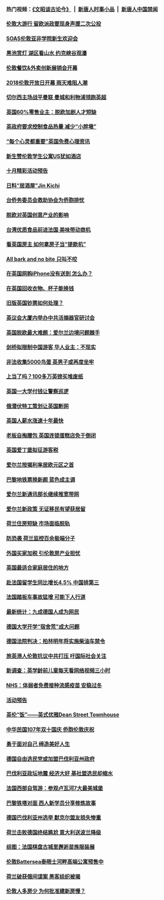 #### 热门视频：[《文昭谈古论今》](https://github.com/gfw-breaker/wenzhao/blob/master/README.md?t=10230033) &nbsp;|&nbsp; [新唐人时事小品](https://github.com/gfw-breaker/ntdtv-comedy/blob/master/README.md?t=10230033) &nbsp;|&nbsp; [新唐人中国禁闻](https://github.com/gfw-breaker/ntdtv-news/blob/master/README.md?t=10230033)

#### [伦敦大游行 留欧派政要现身声援二次公投](../pages/nsc974/n10801279.md?t=10230033) 

#### [SOAS伦敦亚非学院新生欢迎会](../pages/nsc974/n10800385.md?t=10230033) 

#### [黑池赏灯 湖区看山水 约克峡谷观瀑](../pages/nsc974/n10800379.md?t=10230033) 

#### [伦敦餐饮&外卖创新展销会开幕](../pages/nsc974/n10800370.md?t=10230033) 

#### [2018伦敦开放日开幕 雨天难阻人潮](../pages/nsc974/n10800357.md?t=10230033) 

#### [切尔西主场战平曼联 曼城和利物浦领跑英超](../pages/nsc974/n10799387.md?t=10230033) 

#### [英国60%零售业主：脱欧加剧人才短缺](../pages/nsc974/n10798814.md?t=10230033) 

#### [英政府要求控制食品热量 减少“小胖墩”](../pages/nsc974/n10798915.md?t=10230033) 

#### [“每个心灵都重要”英国免费心理资讯](../pages/nsc974/n10798906.md?t=10230033) 

#### [新生赞伦敦学生公寓US犹如酒店](../pages/nsc974/n10798881.md?t=10230033) 

#### [十月精彩活动预告](../pages/nsc974/n10798869.md?t=10230033) 

#### [日料“居酒屋”Jin Kichi](../pages/nsc974/n10798856.md?t=10230033) 

#### [台侨务委员会救助协会为侨胞排忧](../pages/nsc974/n10798830.md?t=10230033) 

#### [脱欧对英国创意产业的影响](../pages/nsc974/n10798806.md?t=10230033) 

#### [台湾优质食品前进法国 美味带动商机](../pages/nsc974/n10796380.md?t=10230033) 

#### [看英国房主 如何拿房子当“提款机”](../pages/nsc974/n10795639.md?t=10230033) 

#### [All bark and no bite 只叫不咬](../pages/nsc974/n10795626.md?t=10230033) 

#### [在英国网购iPhone没有送到 怎么办？](../pages/nsc974/n10795611.md?t=10230033) 

#### [在英国回收衣物、杯子能换钱](../pages/nsc974/n10795600.md?t=10230033) 

#### [旧版英国钞票如何处理？](../pages/nsc974/n10795574.md?t=10230033) 

#### [英议会大厦内举办中共活摘器官研讨会](../pages/nsc974/n10795559.md?t=10230033) 

#### [英国脱欧最大难题：爱尔兰边境问题棘手](../pages/nsc974/n10793065.md?t=10230033) 

#### [剑桥拟限制中国游客 华人业主：不现实](../pages/nsc974/n10793028.md?t=10230033) 

#### [非法收集5000鸟蛋 英男子或再度坐牢](../pages/nsc974/n10793168.md?t=10230033) 

#### [上当了吗？100多万英镑买堆废纸](../pages/nsc974/n10793153.md?t=10230033) 

#### [英国一大学付钱让警察巡逻](../pages/nsc974/n10793144.md?t=10230033) 

#### [俄潜伏特工策划让英国断网](../pages/nsc974/n10793138.md?t=10230033) 

#### [英国人薪水涨速十年最快](../pages/nsc974/n10793134.md?t=10230033) 

#### [老板自掏腰包 英国连锁蛋糕店免于倒闭](../pages/nsc974/n10793123.md?t=10230033) 

#### [英国爱丁堡拟征游客税](../pages/nsc974/n10793043.md?t=10230033) 

#### [爱尔兰按揭利率居欧元区之首](../pages/nsc974/n10792636.md?t=10230033) 

#### [巴黎地铁票换新颜 蓝色成主调](../pages/nsc974/n10792539.md?t=10230033) 

#### [爱尔兰新通讯部长继续推宽带网](../pages/nsc974/n10792470.md?t=10230033) 

#### [爱尔兰新政策 无证移民有望获居留](../pages/nsc974/n10792193.md?t=10230033) 

#### [荷兰住房短缺 市场面临脱轨](../pages/nsc974/n10792107.md?t=10230033) 

#### [防恐袭 荷兰监控百余极端分子](../pages/nsc974/n10792022.md?t=10230033) 

#### [外国买家加税 引伦敦房产业担忧](../pages/nsc974/n10790977.md?t=10230033) 

#### [英国最适合家庭居住的地方](../pages/nsc974/n10790961.md?t=10230033) 

#### [赴法国留学生同比增长4.5% 中国排第三](../pages/nsc974/n10790702.md?t=10230033) 

#### [法国踏板车事故猛增 可能下人行道](../pages/nsc974/n10790752.md?t=10230033) 

#### [最新统计：九成德国人成为网民](../pages/nsc974/n10789368.md?t=10230033) 

#### [德国大学开学“宿舍荒”成大问题](../pages/nsc974/n10789287.md?t=10230033) 

#### [德国法院判决：柏林明年将实施柴油车禁令](../pages/nsc974/n10788104.md?t=10230033) 

#### [旅英港人伦敦抗议中共打压 吁国际社会关注](../pages/nsc974/n10788264.md?t=10230033) 

#### [新调查：英学龄前儿童每天看网络视频三小时](../pages/nsc974/n10788331.md?t=10230033) 

#### [NHS：体弱者免费接种流感疫苗 安稳过冬](../pages/nsc974/n10788326.md?t=10230033) 

#### [活动预告](../pages/nsc974/n10788321.md?t=10230033) 

#### [英伦“饭”——英式优雅Dean Street Townhouse](../pages/nsc974/n10788313.md?t=10230033) 

#### [中华民国107年双十国庆 侨胞伦敦庆祝](../pages/nsc974/n10788304.md?t=10230033) 

#### [勇于面对自己 缔造美好人生](../pages/nsc974/n10788275.md?t=10230033) 

#### [德国自由选民党或加盟巴伐利亚州政府](../pages/nsc974/n10788073.md?t=10230033) 

#### [巴伐利亚政坛地震  经济大好 基社盟选民却缩水](../pages/nsc974/n10787951.md?t=10230033) 

#### [法国西部自驾游：参观卢瓦河7大最美城堡](../pages/nsc974/n10760218.md?t=10230033) 

#### [巴黎铁塔对面 西人新学员分享修炼故事](../pages/nsc974/n10786939.md?t=10230033) 

#### [德国巴伐利亚州选举 默克尔盟友损失惨重](../pages/nsc974/n10783385.md?t=10230033) 

#### [荷兰击败德国终结尴尬 意大利送波兰降级](../pages/nsc974/n10783771.md?t=10230033) 

#### [组图：法国棋盘古城里邂逅苗族服装展](../pages/nsc974/n10781596.md?t=10230033) 

#### [伦敦Battersea泰晤士河畔高端公寓预售中](../pages/nsc974/n10780029.md?t=10230033) 

#### [荷兰破获俄间谍案 黑客组织被揭](../pages/nsc974/n10779265.md?t=10230033) 

#### [伦敦人多房少 为何批准建新房慢？](../pages/nsc974/n10779376.md?t=10230033) 

